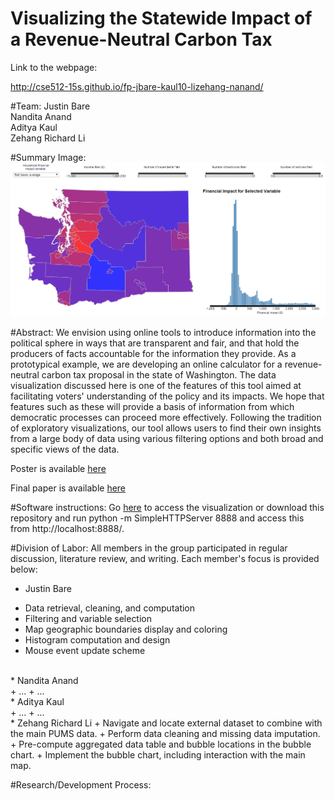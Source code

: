 # Visualizing the Statewide Impact of a Revenue-Neutral Carbon Tax

Link to the webpage:

http://cse512-15s.github.io/fp-jbare-kaul10-lizehang-nanand/

#Team: 
Justin Bare <br>
Nandita Anand <br>
Aditya Kaul <br>
Zehang Richard Li

#Summary Image:
![Overview](summary.png)

#Abstract:
We envision using online tools to introduce information into the political sphere in ways that are transparent and fair, and that hold the producers of facts accountable for the information they provide. As a prototypical example, we are developing an online calculator for a revenue-neutral carbon tax proposal in the state of Washington. The data visualization discussed here is one of the features of this tool aimed at facilitating voters' understanding of the policy and its impacts. We hope that features such as these will provide a basis of information from which democratic processes can proceed more effectively. Following the tradition of exploratory visualizations, our tool allows users to find their own insights from a large body of data using various filtering options and both broad and specific views of the data. 

Poster is available [here](http://cse512-15s.github.io/fp-jbare-kaul10-lizehang-nanand/final/poster-jbare-kaul10-lizehang-nanand.pdf)

Final paper is available [here](http://cse512-15s.github.io/fp-jbare-kaul10-lizehang-nanand/final/paper-jbare-kaul10-lizehang-nanand.pdf) 

#Software instructions:
Go [here](http://cse512-15s.github.io/fp-jbare-kaul10-lizehang-nanand/combinedVis.html) to access the visualization or download this repository and run python -m SimpleHTTPServer 8888 and access this from http://localhost:8888/.

#Division of Labor:
All members in the group participated in regular discussion, literature review, and writing. Each member's focus is provided below:


* Justin Bare <br>
 + Data retrieval, cleaning, and computation
 + Filtering and variable selection
 + Map geographic boundaries display and coloring
 + Histogram computation and design
 + Mouse event update scheme
<br>
* Nandita Anand <br>
 + ...
 + ...
<br>
* Aditya Kaul <br>
 + ...
 + ...
<br>
* Zehang Richard Li
 + Navigate and locate external dataset to combine with the main PUMS data.
 + Perform data cleaning and missing data imputation.
 + Pre-compute aggregated data table and bubble locations in the bubble chart.
 + Implement the bubble chart, including interaction with the main map.

#Research/Development Process:
